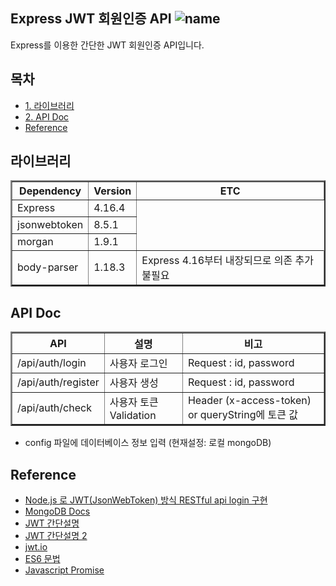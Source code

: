 ## Express JWT 회원인증 API ![name](https://img.shields.io/badge/by-Jeongmin-green.svg)
Express를 이용한 간단한 JWT 회원인증 API입니다.

## 목차
- [1. 라이브러리](#라이브러리)
- [2. API Doc](#api-doc)
- [Reference](#reference)

## 라이브러리

<table border="2">
<thead>
    <tr>
        <th>Dependency</th>
        <th>Version</th>
        <th>ETC</th>
    </tr>
</thead>
<tbody>
    <tr>
        <td>Express</td>
        <td>4.16.4</td>
    </tr>
    <tr>
        <td>jsonwebtoken</td>
        <td>8.5.1</td>
    </tr>
    <tr>
        <td>morgan</td>
        <td>1.9.1</td>
    </tr>
    <tr>
        <td>body-parser</td>
        <td>1.18.3</td>
        <td>Express 4.16부터 내장되므로 의존 추가 불필요</td>
    </tr>
</tbody>
</table>

## API Doc

<table border="2">
<thead>
    <tr>
        <th>API</th>
        <th>설명</th>
        <th>비고</th>
    </tr>
</thead>
<tbody>
    <tr>
        <td>/api/auth/login</td>
        <td>사용자 로그인</td>
        <td>Request : id, password</td>
    </tr>
    <tr>
        <td>/api/auth/register</td>
        <td>사용자 생성</td>
        <td>Request : id, password</td>
    </tr>
    <tr>
        <td>/api/auth/check</td>
        <td>사용자 토큰 Validation</td>
        <td>Header (x-access-token) or queryString에 토큰 값</td>
    </tr>
</tbody>
</table>

- config 파일에 데이터베이스 정보 입력 (현재설정: 로컬 mongoDB)

## Reference
- [Node.js 로 JWT(JsonWebToken) 방식 RESTful api login 구현](https://g6ling.github.io/2016/09/17/nodejs-jwt-login/)
- [MongoDB Docs](https://docs.mongodb.com/manual/crud/#read-operations)
- [JWT 간단설명](https://tech.songyunseop.com/post/2017/03/express-with-jwt/)
- [JWT 간단설명 2](https://medium.com/@mjkim111/json-web-token-jwt-%EC%A0%95%EB%A6%AC-abbc80570301)
- [jwt.io](https://jwt.io/)
- [ES6 문법](http://wonwoo.ml/index.php/post/1691)
- [Javascript Promise](http://webframeworks.kr/tutorials/translate/es6-promise-api-1/)